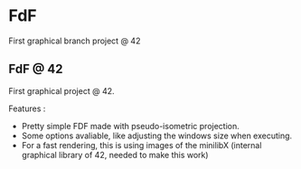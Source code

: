 # FdF
First graphical branch project @ 42

## FdF @ 42

First graphical project @ 42.

Features :
- Pretty simple FDF made with pseudo-isometric projection.
- Some options avaliable, like adjusting the windows size when executing.
- For a fast rendering, this is using images of the minilibX (internal graphical library of 42, needed to make this work)
